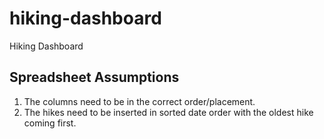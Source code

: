 # hiking-dashboard
Hiking Dashboard

## Spreadsheet Assumptions

1. The columns need to be in the correct order/placement.
2. The hikes need to be inserted in sorted date order with the oldest hike coming first.
